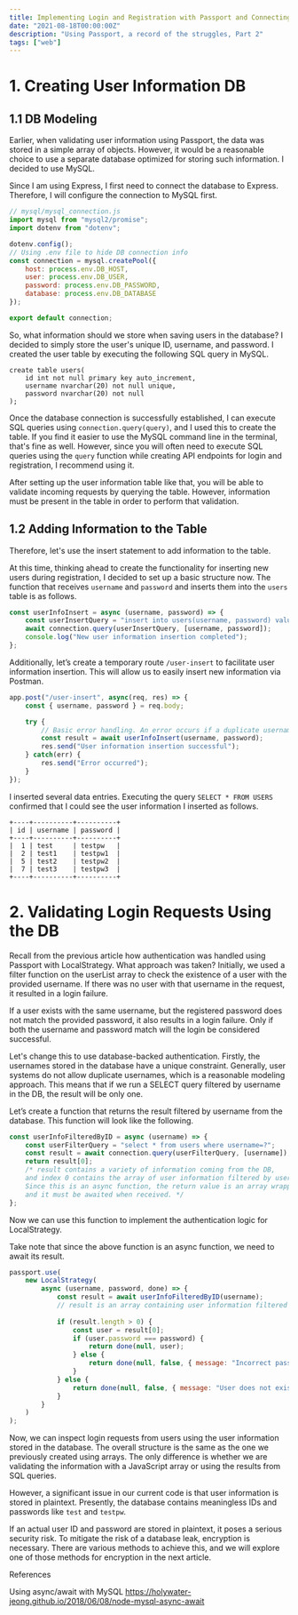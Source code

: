 ```yaml
---
title: Implementing Login and Registration with Passport and Connecting to DB
date: "2021-08-18T00:00:00Z"
description: "Using Passport, a record of the struggles, Part 2"
tags: ["web"]
---
```


# 1. Creating User Information DB

## 1.1 DB Modeling

Earlier, when validating user information using Passport, the data was stored in a simple array of objects. However, it would be a reasonable choice to use a separate database optimized for storing such information. I decided to use MySQL.

Since I am using Express, I first need to connect the database to Express. Therefore, I will configure the connection to MySQL first.

```javascript
// mysql/mysql_connection.js
import mysql from "mysql2/promise";
import dotenv from "dotenv";

dotenv.config();
// Using .env file to hide DB connection info
const connection = mysql.createPool({
    host: process.env.DB_HOST,
    user: process.env.DB_USER,
    password: process.env.DB_PASSWORD,
    database: process.env.DB_DATABASE
});

export default connection;
```

So, what information should we store when saving users in the database? I decided to simply store the user's unique ID, username, and password. I created the user table by executing the following SQL query in MySQL.

```mysql
create table users(
    id int not null primary key auto_increment,
    username nvarchar(20) not null unique,
    password nvarchar(20) not null
);
```

Once the database connection is successfully established, I can execute SQL queries using `connection.query(query)`, and I used this to create the table. If you find it easier to use the MySQL command line in the terminal, that's fine as well. However, since you will often need to execute SQL queries using the `query` function while creating API endpoints for login and registration, I recommend using it.

After setting up the user information table like that, you will be able to validate incoming requests by querying the table. However, information must be present in the table in order to perform that validation.

## 1.2 Adding Information to the Table

Therefore, let's use the insert statement to add information to the table.

At this time, thinking ahead to create the functionality for inserting new users during registration, I decided to set up a basic structure now. The function that receives `username` and `password` and inserts them into the `users` table is as follows.

```javascript
const userInfoInsert = async (username, password) => {
    const userInsertQuery = "insert into users(username, password) values(?,?)";
    await connection.query(userInsertQuery, [username, password]);
    console.log("New user information insertion completed");
};
```

Additionally, let’s create a temporary route `/user-insert` to facilitate user information insertion. This will allow us to easily insert new information via Postman.

```javascript
app.post("/user-insert", async(req, res) => {
    const { username, password } = req.body;

    try {
        // Basic error handling. An error occurs if a duplicate username request comes in
        const result = await userInfoInsert(username, password);
        res.send("User information insertion successful");
    } catch(err) {
        res.send("Error occurred");
    }
});
```

I inserted several data entries. Executing the query `SELECT * FROM USERS` confirmed that I could see the user information I inserted as follows.

```
+----+----------+----------+
| id | username | password |
+----+----------+----------+
|  1 | test     | testpw   |
|  2 | test1    | testpw1  |
|  5 | test2    | testpw2  |
|  7 | test3    | testpw3  |
+----+----------+----------+
```

# 2. Validating Login Requests Using the DB

Recall from the previous article how authentication was handled using Passport with LocalStrategy. What approach was taken? Initially, we used a filter function on the userList array to check the existence of a user with the provided username. If there was no user with that username in the request, it resulted in a login failure.

If a user exists with the same username, but the registered password does not match the provided password, it also results in a login failure. Only if both the username and password match will the login be considered successful.

Let's change this to use database-backed authentication. Firstly, the usernames stored in the database have a unique constraint. Generally, user systems do not allow duplicate usernames, which is a reasonable modeling approach. This means that if we run a SELECT query filtered by username in the DB, the result will be only one.

Let’s create a function that returns the result filtered by username from the database. This function will look like the following.

```javascript
const userInfoFilteredByID = async (username) => {
    const userFilterQuery = "select * from users where username=?";
    const result = await connection.query(userFilterQuery, [username]);
    return result[0];
    /* result contains a variety of information coming from the DB, 
    and index 0 contains the array of user information filtered by username.
    Since this is an async function, the return value is an array wrapped in a promise,
    and it must be awaited when received. */
};
```

Now we can use this function to implement the authentication logic for LocalStrategy.

Take note that since the above function is an async function, we need to await its result.

```javascript
passport.use(
    new LocalStrategy(
        async (username, password, done) => {
            const result = await userInfoFilteredByID(username);
            // result is an array containing user information filtered by username
            
            if (result.length > 0) {
                const user = result[0];
                if (user.password === password) {
                    return done(null, user);
                } else {
                    return done(null, false, { message: "Incorrect password" });
                }
            } else {
                return done(null, false, { message: "User does not exist" });
            }
        }
    )
);
```

Now, we can inspect login requests from users using the user information stored in the database. The overall structure is the same as the one we previously created using arrays. The only difference is whether we are validating the information with a JavaScript array or using the results from SQL queries.

However, a significant issue in our current code is that user information is stored in plaintext. Presently, the database contains meaningless IDs and passwords like `test` and `testpw`.

If an actual user ID and password are stored in plaintext, it poses a serious security risk. To mitigate the risk of a database leak, encryption is necessary. There are various methods to achieve this, and we will explore one of those methods for encryption in the next article.

References

Using async/await with MySQL https://holywater-jeong.github.io/2018/06/08/node-mysql-async-await